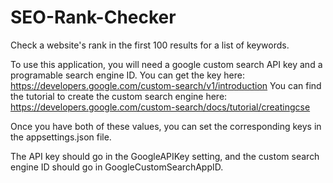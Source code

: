 # SEO-Rank-Checker
Check a website's rank in the first 100 results for a list of keywords.


To use this application, you will need a google custom search API key and a programable search engine ID. 
You can get the key here: https://developers.google.com/custom-search/v1/introduction
You can find the tutorial to create the custom search engine here: https://developers.google.com/custom-search/docs/tutorial/creatingcse

Once you have both of these values, you can set the corresponding keys in the appsettings.json file. 

The API key should go in the GoogleAPIKey setting, and the custom search engine ID should go in GoogleCustomSearchAppID.